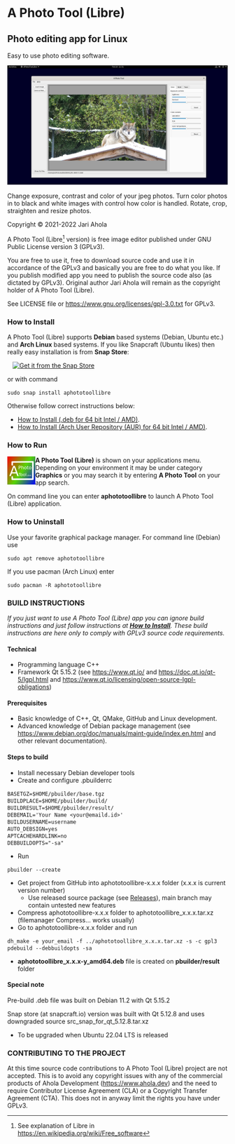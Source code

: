 # A Photo Tool (Libre)

## Photo editing app for Linux

Easy to use photo editing software.

![A Photo Tool Libre on Debian desktop](/pics/APhotoTool(Libre)Debian.png)
   
Change exposure, contrast and color of your jpeg photos.
Turn color photos in to black and white images with control how color is handled.
Rotate, crop, straighten and resize photos.

Copyright © 2021-2022 Jari Ahola

A Photo Tool (Libre[^1] version) is free image editor published under GNU Public License version 3 (GPLv3).

[^1]: See explanation of Libre in https://en.wikipedia.org/wiki/Free_software

You are free to use it, free to download source code and use it in accordance of the GPLv3 and basically
you are free to do what you like. If you publish modified app you need to publish the source code also
(as dictated by GPLv3). Original author Jari Ahola will remain as the copyright holder of A Photo Tool
(Libre).

See LICENSE file or https://www.gnu.org/licenses/gpl-3.0.txt for GPLv3.


### How to Install

A Photo Tool (Libre) supports **Debian** based systems (Debian, Ubuntu etc.) and **Arch Linux** based systems.
If you like Snapcraft (Ubuntu likes) then really easy installation is from **Snap Store**:

&nbsp;&nbsp; [![Get it from the Snap Store](https://snapcraft.io/static/images/badges/en/snap-store-white.svg)](https://snapcraft.io/aphototoollibre)

or with command

```
sudo snap install aphototoollibre
```

Otherwise follow correct instructions below:

- [How to Install (.deb for 64 bit Intel / AMD)](INSTALL_DEBIAN.md).
- [How to Install (Arch User Repository (AUR) for 64 bit Intel / AMD)](INSTALL_ARCH.md).



### How to Run

<img align="left" src="https://github.com/aphototool/A-Photo-Tool-Libre/blob/main/pics/APhotoToolLibreIcon.png?raw=true">

**A Photo Tool (Libre)** is shown on your applications menu. Depending on your environment it may be under category **Graphics** or you may search it by entering **A Photo Tool** on your app search.

On command line you can enter **aphototoollibre** to launch A Photo Tool (Libre) application.

### How to Uninstall

Use your favorite graphical package manager. For command line (Debian) use
```
sudo apt remove aphototoollibre
```
If you use pacman (Arch Linux) enter
```
sudo pacman -R aphototoollibre
```


### BUILD INSTRUCTIONS

*If you just want to use A Photo Tool (Libre) app you can ignore build instructions and just follow instructions at [**How to Install**](#how-to-install). These build instructions are here only to comply with GPLv3 source code requirements.*

#### Technical
- Programming language C++
- Framework Qt 5.15.2 (see https://www.qt.io/ and https://doc.qt.io/qt-5/lgpl.html and https://www.qt.io/licensing/open-source-lgpl-obligations)

#### Prerequisites
- Basic knowledge of C++, Qt, QMake, GitHub and Linux development.
- Advanced knowledge of Debian package management (see https://www.debian.org/doc/manuals/maint-guide/index.en.html and other relevant documentation).

#### Steps to build
- Install necessary Debian developer tools
- Create and configure .pbuilderrc
```
BASETGZ=$HOME/pbuilder/base.tgz
BUILDPLACE=$HOME/pbuilder/build/
BUILDRESULT=$HOME/pbuilder/result/
DEBEMAIL='Your Name <your@emaild.id>'
BUILDUSERNAME=username
AUTO_DEBSIGN=yes
APTCACHEHARDLINK=no
DEBBUILDOPTS="-sa"
```
- Run
```
pbuilder --create
```
- Get project from GitHub into aphototoollibre-x.x.x folder (x.x.x is current version number)
  - Use released source package (see [Releases](../../releases)), main branch may contain untested new features
- Compress aphototoollibre-x.x.x folder to aphototoollibre_x.x.x.tar.xz (filemanager Compress... works usually)
- Go to aphototoollibre-x.x.x folder and run
```
dh_make -e your_email -f ../aphototoollibre_x.x.x.tar.xz -s -c gpl3
pdebuild --debbuildopts -sa
```
- **aphototoollibre_x.x.x-y_amd64.deb** file is created on **pbuilder/result** folder

#### Special note

Pre-build .deb file was built on Debian 11.2 with Qt 5.15.2

Snap store (at snapcraft.io) version was built with Qt 5.12.8 and uses downgraded source src_snap_for_qt_5.12.8.tar.xz

- To be upgraded when Ubuntu 22.04 LTS is released



### CONTRIBUTING TO THE PROJECT

At this time source code contributions to A Photo Tool (Libre) project are not accepted. This is to avoid any copyright issues with any of the commercial
products of Ahola Development (https://www.ahola.dev) and the need to require Contributor License Agreement (CLA) or a Copyright Transfer Agreement (CTA).
This does not in anyway limit the rights you have under GPLv3.
